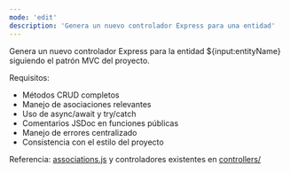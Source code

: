 ```yaml
---
mode: 'edit'
description: 'Genera un nuevo controlador Express para una entidad'
---
```

Genera un nuevo controlador Express para la entidad ${input:entityName} siguiendo el patrón MVC del proyecto.

Requisitos:
* Métodos CRUD completos
* Manejo de asociaciones relevantes
* Uso de async/await y try/catch
* Comentarios JSDoc en funciones públicas
* Manejo de errores centralizado
* Consistencia con el estilo del proyecto

Referencia: [associations.js](../../models/associations.js) y controladores existentes en [controllers/](../../controllers/)
